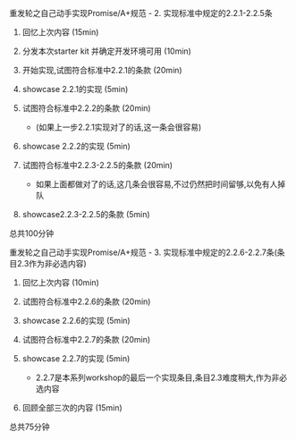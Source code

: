 重发轮之自己动手实现Promise/A+规范 - 2. 实现标准中规定的2.2.1-2.2.5条

1. 回忆上次内容 (15min)

2. 分发本次starter kit 并确定开发环境可用 (10min)

3. 开始实现,试图符合标准中2.2.1的条款 (20min)

4. showcase 2.2.1的实现 (5min)

5. 试图符合标准中2.2.2的条款 (20min)
    * (如果上一步2.2.1实现对了的话,这一条会很容易)
   
6. showcase 2.2.2的实现 (5min)

7. 试图符合标准中2.2.3-2.2.5的条款 (20min)
    * 如果上面都做对了的话,这几条会很容易,不过仍然把时间留够,以免有人掉队

8. showcase2.2.3-2.2.5的条款 (5min)

总共100分钟


重发轮之自己动手实现Promise/A+规范 - 3. 实现标准中规定的2.2.6-2.2.7条(条目2.3作为非必选内容)

1. 回忆上次内容 (10min)

2. 试图符合标准中2.2.6的条款 (20min)

3. showcase 2.2.6的实现 (5min)

4. 试图符合标准中2.2.7的条款 (20min)
   
5. showcase 2.2.7的实现 (5min)
    * 2.2.7是本系列workshop的最后一个实现条目,条目2.3难度稍大,作为非必选内容

6. 回顾全部三次的内容 (15min) 

总共75分钟